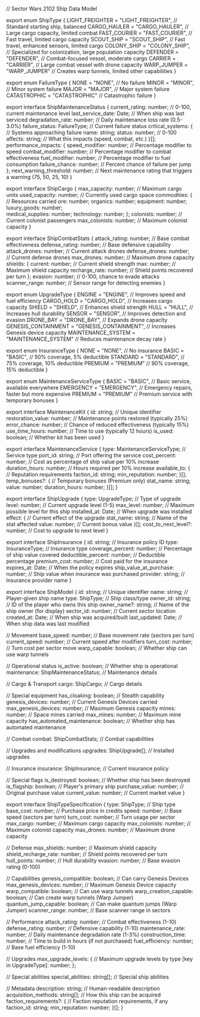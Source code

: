 // Sector Wars 2102 Ship Data Model

export enum ShipType {
  LIGHT_FREIGHTER = "LIGHT_FREIGHTER",       // Standard starting ship, balanced
  CARGO_HAULER = "CARGO_HAULER",             // Large cargo capacity, limited combat
  FAST_COURIER = "FAST_COURIER",             // Fast travel, limited cargo capacity
  SCOUT_SHIP = "SCOUT_SHIP",                 // Fast travel, enhanced sensors, limited cargo
  COLONY_SHIP = "COLONY_SHIP",               // Specialized for colonization, large population capacity
  DEFENDER = "DEFENDER",                     // Combat-focused vessel, moderate cargo
  CARRIER = "CARRIER",                       // Large combat vessel with drone capacity
  WARP_JUMPER = "WARP_JUMPER"                // Creates warp tunnels, limited other capabilities
}

export enum FailureType {
  NONE = "NONE",                  // No failure
  MINOR = "MINOR",                // Minor system failure
  MAJOR = "MAJOR",                // Major system failure
  CATASTROPHIC = "CATASTROPHIC"   // Catastrophic failure
}

export interface ShipMaintenanceStatus {
  current_rating: number;         // 0-100, current maintenance level
  last_service_date: Date;        // When ship was last serviced
  degradation_rate: number;       // Daily maintenance loss rate (0.5-3.0%)
  failure_status: FailureType;    // Current failure status
  critical_systems: {             // Systems approaching failure
    name: string;
    status: number;               // 0-100
    affects: string;              // What this impacts (speed, combat, etc.)
  }[];
  performance_impacts: {
    speed_modifier: number;       // Percentage modifier to speed
    combat_modifier: number;      // Percentage modifier to combat effectiveness
    fuel_modifier: number;        // Percentage modifier to fuel consumption
    failure_chance: number;       // Percent chance of failure per jump
  };
  next_warning_threshold: number; // Next maintenance rating that triggers a warning (75, 50, 25, 10)
}

export interface ShipCargo {
  max_capacity: number;           // Maximum cargo units
  used_capacity: number;          // Currently used cargo space
  commodities: {                  // Resources carried
    ore: number;
    organics: number;
    equipment: number;
    luxury_goods: number;         
    medical_supplies: number;
    technology: number;
  };
  colonists: number;              // Current colonist passengers
  max_colonists: number;          // Maximum colonist capacity
}

export interface ShipCombatStats {
  attack_rating: number;          // Base combat effectiveness 
  defense_rating: number;         // Base defensive capability
  attack_drones: number;          // Current attack drones
  defense_drones: number;         // Current defense drones
  max_drones: number;             // Maximum drone capacity
  shields: {
    current: number;              // Current shield strength
    max: number;                  // Maximum shield capacity
    recharge_rate: number;        // Shield points recovered per turn
  };
  evasion: number;                // 0-100, chance to evade attacks
  scanner_range: number;          // Sensor range for detecting enemies
}

export enum UpgradeType {
  ENGINE = "ENGINE",              // Improves speed and fuel efficiency
  CARGO_HOLD = "CARGO_HOLD",      // Increases cargo capacity
  SHIELD = "SHIELD",              // Enhances shield strength
  HULL = "HULL",                  // Increases hull durability
  SENSOR = "SENSOR",              // Improves detection and evasion
  DRONE_BAY = "DRONE_BAY",        // Expands drone capacity
  GENESIS_CONTAINMENT = "GENESIS_CONTAINMENT", // Increases Genesis device capacity
  MAINTENANCE_SYSTEM = "MAINTENANCE_SYSTEM"    // Reduces maintenance decay rate
}

export enum InsuranceType {
  NONE = "NONE",                  // No insurance
  BASIC = "BASIC",                // 50% coverage, 5% deductible
  STANDARD = "STANDARD",          // 75% coverage, 10% deductible
  PREMIUM = "PREMIUM"             // 90% coverage, 15% deductible
}

export enum MaintenanceServiceType {
  BASIC = "BASIC",                // Basic service, available everywhere
  EMERGENCY = "EMERGENCY",        // Emergency repairs, faster but more expensive
  PREMIUM = "PREMIUM"             // Premium service with temporary bonuses
}

export interface MaintenanceKit {
  id: string;                     // Unique identifier
  restoration_value: number;      // Maintenance points restored (typically 25%)
  error_chance: number;           // Chance of reduced effectiveness (typically 15%)
  use_time_hours: number;         // Time to use (typically 12 hours)
  is_used: boolean;               // Whether kit has been used
}

export interface MaintenanceService {
  type: MaintenanceServiceType;   // Service type
  port_id: string;                // Port offering the service
  cost_percent: number;           // Cost as percentage of ship value per 10% increase
  duration_hours: number;         // Hours required per 10% increase
  available_to: {                 // Reputation requirements
    faction_id: string;
    min_reputation: number;
  }[];
  temp_bonuses?: {                // Temporary bonuses (Premium only)
    stat_name: string;
    value: number;
    duration_hours: number;
  }[];
}

export interface ShipUpgrade {
  type: UpgradeType;              // Type of upgrade
  level: number;                  // Current upgrade level (1-5)
  max_level: number;              // Maximum possible level for this ship
  installed_at: Date;             // When upgrade was installed
  effect: {                       // Current effect of the upgrade
    stat_name: string;            // Name of the stat affected
    value: number;                // Current bonus value
  }[];
  cost_to_next_level?: number;    // Cost to upgrade to next level
}

export interface ShipInsurance {
  id: string;                     // Insurance policy ID
  type: InsuranceType;            // Insurance type
  coverage_percent: number;       // Percentage of ship value covered
  deductible_percent: number;     // Deductible percentage
  premium_cost: number;           // Cost paid for the insurance
  expires_at: Date;               // When the policy expires
  ship_value_at_purchase: number; // Ship value when insurance was purchased
  provider: string;               // Insurance provider name
}

export interface ShipModel {
  id: string;                     // Unique identifier
  name: string;                   // Player-given ship name
  type: ShipType;                 // Ship class/type
  owner_id: string;               // ID of the player who owns this ship
  owner_name?: string;            // Name of the ship owner (for display)
  sector_id: number;              // Current sector location
  created_at: Date;               // When ship was acquired/built
  last_updated: Date;             // When ship data was last modified
  
  // Movement
  base_speed: number;             // Base movement rate (sectors per turn)
  current_speed: number;          // Current speed after modifiers
  turn_cost: number;              // Turn cost per sector move
  warp_capable: boolean;          // Whether ship can use warp tunnels
  
  // Operational status
  is_active: boolean;             // Whether ship is operational
  maintenance: ShipMaintenanceStatus; // Maintenance details
  
  // Cargo & Transport
  cargo: ShipCargo;               // Cargo details
  
  // Special equipment
  has_cloaking: boolean;          // Stealth capability
  genesis_devices: number;        // Current Genesis Devices carried
  max_genesis_devices: number;    // Maximum Genesis capacity
  mines: number;                  // Space mines carried
  max_mines: number;              // Maximum mine capacity
  has_automated_maintenance: boolean; // Whether ship has automated maintenance
  
  // Combat
  combat: ShipCombatStats;        // Combat capabilities
  
  // Upgrades and modifications
  upgrades: ShipUpgrade[];        // Installed upgrades
  
  // Insurance
  insurance: ShipInsurance;       // Current insurance policy
  
  // Special flags
  is_destroyed: boolean;          // Whether ship has been destroyed
  is_flagship: boolean;           // Player's primary ship
  purchase_value: number;         // Original purchase value
  current_value: number;          // Current market value
}

export interface ShipTypeSpecification {
  type: ShipType;                 // Ship type
  base_cost: number;              // Purchase price in credits
  speed: number;                  // Base speed (sectors per turn)
  turn_cost: number;              // Turn usage per sector
  max_cargo: number;              // Maximum cargo capacity
  max_colonists: number;          // Maximum colonist capacity
  max_drones: number;             // Maximum drone capacity
  
  // Defense
  max_shields: number;            // Maximum shield capacity
  shield_recharge_rate: number;   // Shield points recovered per turn
  hull_points: number;            // Hull durability
  evasion: number;                // Base evasion rating (0-100)
  
  // Capabilities
  genesis_compatible: boolean;    // Can carry Genesis Devices
  max_genesis_devices: number;    // Maximum Genesis Device capacity
  warp_compatible: boolean;       // Can use warp tunnels
  warp_creation_capable: boolean; // Can create warp tunnels (Warp Jumper)
  quantum_jump_capable: boolean;  // Can make quantum jumps (Warp Jumper)
  scanner_range: number;          // Base scanner range in sectors
  
  // Performance
  attack_rating: number;          // Combat effectiveness (1-10)
  defense_rating: number;         // Defensive capability (1-10)
  maintenance_rate: number;       // Daily maintenance degradation rate (1-3%)
  construction_time: number;      // Time to build in hours (if not purchased)
  fuel_efficiency: number;        // Base fuel efficiency (1-10)
  
  // Upgrades
  max_upgrade_levels: {           // Maximum upgrade levels by type
    [key in UpgradeType]: number;
  };
  
  // Special abilities
  special_abilities: string[];    // Special ship abilities
  
  // Metadata
  description: string;            // Human-readable description
  acquisition_methods: string[];  // How this ship can be acquired
  faction_requirements?: {        // Faction reputation requirements, if any
    faction_id: string;
    min_reputation: number;
  }[];
}